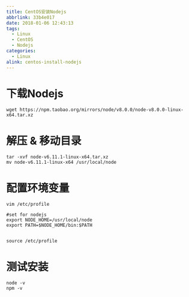 ```yaml
---
title: CentOS安装Nodejs
abbrlink: 33b4e017
date: 2018-01-06 12:43:13
tags:
  - Linux
  - CentOS
  - Nodejs
categories:
  - Linux
alink: centos-install-nodejs
---
```


# 下载Nodejs
```
wget https://npm.taobao.org/mirrors/node/v8.0.0/node-v8.0.0-linux-x64.tar.xz
```

# 解压 & 移动目录
```
tar -xvf node-v6.11.1-linux-x64.tar.xz
mv node-v6.11.1-linux-x64 /usr/local/node
```

# 配置环境变量
```
vim /etc/profile

#set for nodejs
export NODE_HOME=/usr/local/node
export PATH=$NODE_HOME/bin:$PATH


source /etc/profile
```

# 测试安装
```
node -v
npm -v
```